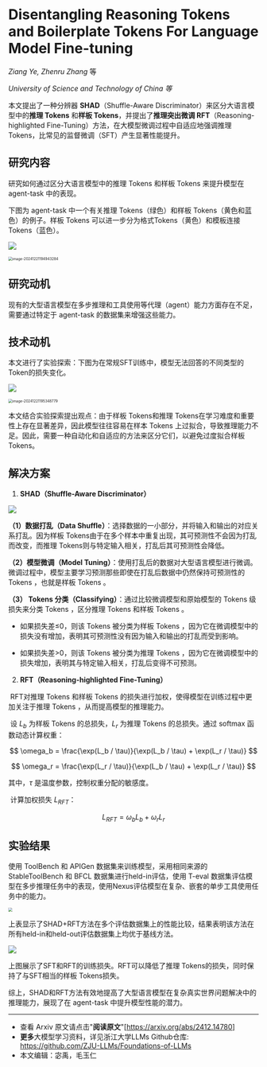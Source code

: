 # Disentangling Reasoning Tokens and Boilerplate Tokens For Language Model Fine-tuning

*Ziang Ye, Zhenru Zhang* 等

*University of Science and Technology of China 等*

本文提出了一种分辨器 **SHAD**（Shuffle-Aware Discriminator）来区分大语言模型中的**推理 Tokens** 和**样板 Tokens**，并提出了**推理突出微调 RFT**（Reasoning-highlighted Fine-Tuning）方法，在大模型微调过程中自适应地强调推理 Tokens，比常见的监督微调（SFT）产生显著性能提升。

## 研究内容

研究如何通过区分大语言模型中的推理 Tokens 和样板 Tokens 来提升模型在 agent-task 中的表现。

下图为 agent-task 中一个有关推理 Tokens（绿色）和样板 Tokens（黄色和蓝色）的例子。样板 Tokens 可以进一步分为格式Tokens（黄色）和模板连接Tokens（蓝色）。

![](https://fastly.jsdelivr.net/gh/bucketio/img0@main/2024/12/21/1734782216786-8a1ec03c-8f3c-47b6-a08b-7679b4516cf1.png)

<img src="SHAD+RFT：面向Agent-Task的大模型微调新范式.assets/image-20241221194943284.png" alt="image-20241221194943284" style="zoom:50%;" />

## 研究动机

现有的大型语言模型在多步推理和工具使用等代理（agent）能力方面存在不足，需要通过特定于 agent-task 的数据集来增强这些能力。

## 技术动机

本文进行了实验探索：下图为在常规SFT训练中，模型无法回答的不同类型的Token的损失变化。

![](https://fastly.jsdelivr.net/gh/bucketio/img11@main/2024/12/21/1734782203805-b436eb9a-a367-4209-b3d5-9cbd805b5a15.png)

<img src="SHAD+RFT：面向Agent-Task的大模型微调新范式.assets/image-20241221195348779.png" alt="image-20241221195348779" style="zoom:50%;" />

本文结合实验探索提出观点：由于样板 Tokens和推理 Tokens在学习难度和重要性上存在显著差异，因此模型往往容易在样本 Tokens 上过拟合，导致推理能力不足。因此，需要一种自动化和自适应的方法来区分它们，以避免过度拟合样板 Tokens。

## 解决方案

1. **SHAD（Shuffle-Aware Discriminator）**

![](https://fastly.jsdelivr.net/gh/bucketio/img19@main/2024/12/21/1734774676813-c3dfc152-9cef-4f25-9d4b-13b80fb5be91.png)

**（1）数据打乱（Data Shuffle）**：选择数据的一小部分，并将输入和输出的对应关系打乱。因为样板 Tokens由于在多个样本中重复出现，其可预测性不会因为打乱而改变，而推理 Tokens则与特定输入相关，打乱后其可预测性会降低。

**（2）模型微调（Model Tuning）**：使用打乱后的数据对大型语言模型进行微调。微调过程中，模型主要学习预测那些即使在打乱后数据中仍然保持可预测性的 Tokens ，也就是样板 Tokens 。

**（3） Tokens 分类（Classifying）**：通过比较微调模型和原始模型的 Tokens 级损失来分类 Tokens ，区分推理 Tokens 和样板 Tokens 。

- 如果损失差≤0，则该 Tokens 被分类为样板 Tokens ，因为它在微调模型中的损失没有增加，表明其可预测性没有因为输入和输出的打乱而受到影响。

- 如果损失差>0，则该 Tokens 被分类为推理 Tokens ，因为它在微调模型中的损失增加，表明其与特定输入相关，打乱后变得不可预测。

2. **RFT（Reasoning-highlighted Fine-Tuning）**

​	RFT对推理 Tokens 和样板 Tokens 的损失进行加权，使得模型在训练过程中更加关注于推理 Tokens ，从而提高模型的推理能力。

​	设 $L_b$ 为样板 Tokens 的总损失，$L_r$ 为推理 Tokens 的总损失。通过 softmax 函数动态计算权重：

$$
\omega_b = \frac{\exp(L_b / \tau)}{\exp(L_b / \tau) + \exp(L_r / \tau)}
$$

$$
\omega_r = \frac{\exp(L_r / \tau)}{\exp(L_b / \tau) + \exp(L_r / \tau)}
$$

其中，$\tau$ 是温度参数，控制权重分配的敏感度。

​	计算加权损失 $L_{RFT}$：

$$
L_{RFT} = \omega_b L_b + \omega_r L_r
$$

## 实验结果

使用 ToolBench 和 APIGen 数据集来训练模型，采用相同来源的 StableToolBench 和 BFCL 数据集进行held-in评估，使用 T-eval 数据集评估模型在多步推理任务中的表现，使用Nexus评估模型在复杂、嵌套的单步工具使用任务中的能力。

<img src="https://fastly.jsdelivr.net/gh/bucketio/img5@main/2024/12/21/1734774778020-2ba3da38-7233-4a8a-9a18-bfff2b4576d8.png" style="zoom:50%;" />

上表显示了SHAD+RFT方法在多个评估数据集上的性能比较，结果表明该方法在所有held-in和held-out评估数据集上均优于基线方法。

![](https://fastly.jsdelivr.net/gh/bucketio/img13@main/2024/12/21/1734775187967-172dae48-aa58-4ba6-b5d1-ad90299ce8d9.png)

上图展示了SFT和RFT的训练损失。RFT可以降低了推理 Tokens的损失，同时保持了与SFT相当的样板 Tokens损失。

综上，SHAD和RFT方法有效地提高了大型语言模型在复杂真实世界问题解决中的推理能力，展现了在 agent-task 中提升模型性能的潜力。

------

- 查看 Arxiv 原文请点击"**阅读原文**"[https://arxiv.org/abs/2412.14780]
- **更多**大模型学习资料，详见浙江大学LLMs Github仓库: https://github.com/ZJU-LLMs/Foundations-of-LLMs
- 本文编辑：宓禹，毛玉仁



